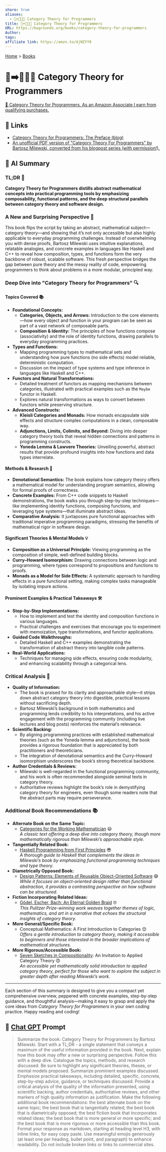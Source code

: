 ```yaml
---
share: true
aliases:
  - 🧮➡️👩🏼‍💻 Category Theory for Programmers
title: 🧮➡️👩🏼‍💻 Category Theory for Programmers
URL: https://bagrounds.org/books/category-theory-for-programmers
Author: 
tags: 
affiliate link: https://amzn.to/4jNZYY9
---
```

[Home](../index.md) > [Books](./index.md)  
# 🧮➡️👩🏼‍💻 Category Theory for Programmers  
[🛒 Category Theory for Programmers. As an Amazon Associate I earn from qualifying purchases.](https://amzn.to/4jNZYY9)  
  
## 🔗 Links  
- [Category Theory for Programmers: The Preface (blog)](https://bartoszmilewski.com/2014/10/28/category-theory-for-programmers-the-preface)  
- [An unofficial PDF version of "Category Theory For Programmers" by Bartosz Milewski, converted from his blogpost series (with permission!).](https://github.com/hmemcpy/milewski-ctfp-pdf)  
  
## 🤖 AI Summary  
### TL;DR 🚀  
**Category Theory for Programmers distills abstract mathematical concepts into practical programming tools by emphasizing composability, functional patterns, and the deep structural parallels between category theory and software design.**  
  
### A New and Surprising Perspective 🤯  
This book flips the script by taking an abstract, mathematical subject—category theory—and showing that it’s not only accessible but also highly applicable to everyday programming challenges. Instead of overwhelming you with dense proofs, Bartosz Milewski uses intuitive explanations, relatable analogies, and concrete examples in languages like Haskell and C++ to reveal how composition, types, and functions form the very backbone of robust, scalable software. This fresh perspective bridges the gap between pure theory and the messy reality of code, empowering programmers to think about problems in a more modular, principled way.  
  
### Deep Dive into "Category Theory for Programmers" 🔍  
#### Topics Covered 📚  
- **Foundational Concepts:**  
  - **Categories, Objects, and Arrows:** Introduction to the core elements—how every object and function in your program can be seen as part of a vast network of composable parts.  
  - **Composition & Identity:** The principles of how functions compose (associativity) and the role of identity functions, drawing parallels to everyday programming practices.  
- **Types and Functions:**  
  - Mapping programming types to mathematical sets and understanding how pure functions (no side effects) model reliable, deterministic computation.  
  - Discussion on the impact of type systems and type inference in languages like Haskell and C++.  
- **Functors and Natural Transformations:**  
  - Detailed treatment of functors as mapping mechanisms between categories, illustrated with practical examples such as the `Maybe` functor in Haskell.  
  - Explores natural transformations as ways to convert between functors while preserving structure.  
- **Advanced Constructs:**  
  - **Kleisli Categories and Monads:** How monads encapsulate side effects and structure complex computations in a clean, composable way.  
  - **Adjunctions, Limits, Colimits, and Beyond:** Diving into deeper category theory tools that reveal hidden connections and patterns in programming constructs.  
  - **Yoneda Lemma & Lawvere Theories:** Unveiling powerful, abstract results that provide profound insights into how functions and data types interrelate.  
  
#### Methods & Research 🔬  
- **Denotational Semantics:** The book explains how category theory offers a mathematical model for understanding program semantics, allowing for formal proofs of correctness.  
- **Concrete Examples:** From C++ code snippets to Haskell demonstrations, the book walks you through step-by-step techniques—like implementing identity functions, composing functions, and leveraging type systems—that illuminate abstract ideas.  
- **Comparative Analysis:** It juxtaposes pure functional approaches with traditional imperative programming paradigms, stressing the benefits of mathematical rigor in software design.  
  
#### Significant Theories & Mental Models 💡  
- **Composition as a Universal Principle:** Viewing programming as the composition of simple, well-defined building blocks.  
- **Curry–Howard Isomorphism:** Drawing connections between logic and programming, where types correspond to propositions and functions to proofs.  
- **Monads as a Model for Side Effects:** A systematic approach to handling effects in a pure functional setting, making complex tasks manageable by isolating impure actions.  
  
#### Prominent Examples & Practical Takeaways 🛠️  
- **Step-by-Step Implementations:**  
  - How to implement and test the identity and composition functions in various languages.  
  - Practical challenges and exercises that encourage you to experiment with memoization, type transformations, and functor applications.  
- **Guided Code Walkthroughs:**  
  - Detailed Haskell and C++ examples demonstrating the transformation of abstract theory into tangible code patterns.  
- **Real-World Applications:**  
  - Techniques for managing side effects, ensuring code modularity, and enhancing scalability through a categorical lens.  
  
### Critical Analysis 🧐  
- **Quality of Information:**  
  - The book is praised for its clarity and approachable style—it strips down abstract category theory into digestible, practical lessons without sacrificing depth.  
  - Bartosz Milewski’s background in both mathematics and programming lends credibility to his interpretations, and his active engagement with the programming community (including live lectures and blog posts) reinforces the material’s relevance.  
- **Scientific Backing:**  
  - By aligning programming practices with established mathematical theories (such as the Yoneda lemma and adjunctions), the book provides a rigorous foundation that is appreciated by both practitioners and theoreticians.  
  - The integration of denotational semantics and the Curry–Howard isomorphism underscores the book’s strong theoretical backbone.  
- **Author Credentials & Reviews:**  
  - Milewski is well-regarded in the functional programming community, and his work is often recommended alongside seminal texts in category theory.  
  - Authoritative reviews highlight the book’s role in demystifying category theory for engineers, even though some readers note that the abstract parts may require perseverance.  
  
### Additional Book Recommendations 📚  
- **Alternate Book on the Same Topic:**  
  - [Categories for the Working Mathematician](https://en.wikipedia.org/wiki/Categories_for_the_Working_Mathematician) 😃  
    *A classic text offering a deep dive into category theory, though more mathematically rigorous than Milewski’s approachable style.*  
- **Tangentially Related Book:**  
  - [Haskell Programming from First Principles](https://haskellbook.com/) 😎  
    *A thorough guide to Haskell that complements the ideas in Milewski’s book by emphasizing functional programming techniques and type theory.*  
- **Diametrically Opposed Book:**  
  - [Design Patterns: Elements of Reusable Object-Oriented Software](https://en.wikipedia.org/wiki/Design_Patterns) 😅  
    *While it focuses on object-oriented design rather than functional abstraction, it provides a contrasting perspective on how software can be structured.*  
- **Fiction Incorporating Related Ideas:**  
  - [Gödel, Escher, Bach: An Eternal Golden Braid](./godel-escher-bach.md) 🤓  
    *This Pulitzer Prize-winning work weaves together themes of logic, mathematics, and art in a narrative that echoes the structural insights of category theory.*  
- **More General/Specific Book:**  
  - Conceptual Mathematics: A First Introduction to Categories 😊  
    *Offers a gentle introduction to category theory, making it accessible to beginners and those interested in the broader implications of mathematical structures.*  
- **More Rigorous/Accessible Book:**  
  - [Seven Sketches in Compositionality](./seven-sketches-in-compositionality.md): An Invitation to Applied Category Theory 😍  
    *An accessible yet mathematically solid introduction to applied category theory, perfect for those who want to explore the subject in greater depth after reading Milewski’s work.*  
  
---  
  
Each section of this summary is designed to give you a compact yet comprehensive overview, peppered with concrete examples, step-by-step guidance, and thoughtful analysis—making it easy to grasp and apply the core ideas from *Category Theory for Programmers* in your own coding practice. Happy reading and coding!  
  
## 💬 [Chat GPT](https://chat.com) Prompt  
> Summarize the book: Category Theory for Programmers by Bartosz Milewski. Start with a TL;DR - a single statement that conveys a maximum of the useful information provided in the book. Next, explain how this book may offer a new or surprising perspective. Follow this with a deep dive. Catalogue the topics, methods, and research discussed. Be sure to highlight any significant theories, theses, or mental models proposed. Summarize prominent examples discussed. Emphasize practical takeaways, including detailed, specific, concrete, step-by-step advice, guidance, or techniques discussed. Provide a critical analysis of the quality of the information presented, using scientific backing, author credentials, authoritative reviews, and other markers of high quality information as justification. Make the following additional book recommendations: the best alternate book on the same topic; the best book that is tangentially related; the best book that is diametrically opposed; the best fiction book that incorporates related ideas; the best book that is more general or more specific; and the best book that is more rigorous or more accessible than this book. Format your response as markdown, starting at heading level H3, with inline links, for easy copy paste. Use meaningful emojis generously (at least one per heading, bullet point, and paragraph) to enhance readability. Do not include broken links or links to commercial sites.